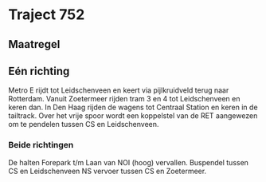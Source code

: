 # Traject 752
## Maatregel
## Eén richting
Metro E rijdt tot Leidschenveen en keert via pijlkruidveld terug naar Rotterdam.
Vanuit Zoetermeer rijden tram 3 en 4 tot Leidschenveen en keren dan.
In Den Haag rijden de wagens tot Centraal Station en keren in de tailtrack.
Over het vrije spoor wordt een koppelstel van de RET aangewezen om te pendelen tussen CS en Leidschenveen.
### Beide richtingen
De halten Forepark t/m Laan van NOI (hoog) vervallen.
Buspendel tussen CS en Leidschenveen
NS vervoer tussen CS en Zoetermeer.
